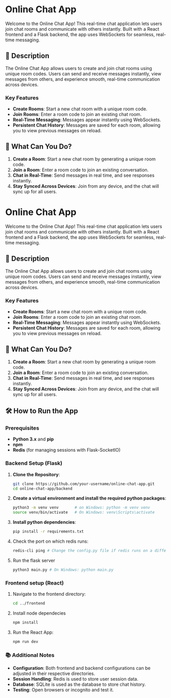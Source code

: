 # Online Chat App

Welcome to the Online Chat App! This real-time chat application lets users join chat rooms and communicate with others instantly. Built with a React frontend and a Flask backend, the app uses WebSockets for seamless, real-time messaging.

## 📜 Description

The Online Chat App allows users to create and join chat rooms using unique room codes. Users can send and receive messages instantly, view messages from others, and experience smooth, real-time communication across devices. 

### Key Features

- **Create Rooms**: Start a new chat room with a unique room code.
- **Join Rooms**: Enter a room code to join an existing chat room.
- **Real-Time Messaging**: Messages appear instantly using WebSockets.
- **Persistent Chat History**: Messages are saved for each room, allowing you to view previous messages on reload.

## 🚀 What Can You Do?

1. **Create a Room**: Start a new chat room by generating a unique room code.
2. **Join a Room**: Enter a room code to join an existing conversation.
3. **Chat in Real-Time**: Send messages in real time, and see responses instantly.
4. **Stay Synced Across Devices**: Join from any device, and the chat will sync up for all users.

# Online Chat App

Welcome to the Online Chat App! This real-time chat application lets users join chat rooms and communicate with others instantly. Built with a React frontend and a Flask backend, the app uses WebSockets for seamless, real-time messaging.

## 📜 Description

The Online Chat App allows users to create and join chat rooms using unique room codes. Users can send and receive messages instantly, view messages from others, and experience smooth, real-time communication across devices. 

### Key Features

- **Create Rooms**: Start a new chat room with a unique room code.
- **Join Rooms**: Enter a room code to join an existing chat room.
- **Real-Time Messaging**: Messages appear instantly using WebSockets.
- **Persistent Chat History**: Messages are saved for each room, allowing you to view previous messages on reload.

## 🚀 What Can You Do?

1. **Create a Room**: Start a new chat room by generating a unique room code.
2. **Join a Room**: Enter a room code to join an existing conversation.
3. **Chat in Real-Time**: Send messages in real time, and see responses instantly.
4. **Stay Synced Across Devices**: Join from any device, and the chat will sync up for all users.

## 🛠 How to Run the App

### Prerequisites

- **Python 3.x** and **pip**
- **npm**
- **Redis** (for managing sessions with Flask-SocketIO)

### Backend Setup (Flask)

1. **Clone the Repository**:
    ```bash
    git clone https://github.com/your-username/online-chat-app.git
    cd online-chat-app/backend

2. **Create a virtual environment and install the required python packages**:
    ```bash
    python3 -m venv venv       # on Windows: python -m venv venv
    source venv/bin/activate   # On Windows: venv\Scripts\activate

3. **Install python dependencies**:
    ```bash
    pip install -r requirements.txt

4. Check the port on which redis runs:
    ```bash
    redis-cli ping # Change the config.py file if redis runs on a different port for you

5. Run the flask server
    ```bash
    python3 main.py # On Windows: python main.py

### Frontend setup (React)

1. Navigate to the frontend directory:
    ```bash
    cd ../frontend

2. Install node dependecies
    ```bash
    npm install

3. Run the React App:
    ```bash
    npm run dev

### 📚 Additional Notes

  - **Configuration**: Both frontend and backend configurations can be adjusted in their respective directories.
  - **Session Handling**: Redis is used to store user session data.
  - **Database**: SQLite is used as the database to store chat history.
  - **Testing**: Open browsers or incognito and test it.
